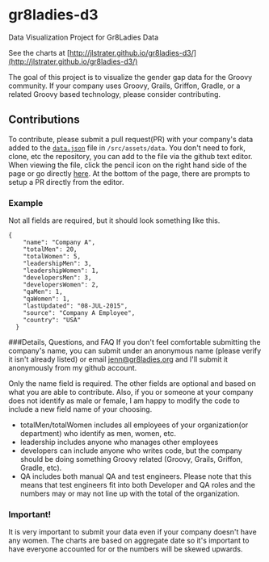 # gr8ladies-d3
Data Visualization Project for Gr8Ladies Data

See the charts at [http://jlstrater.github.io/gr8ladies-d3/](http://jlstrater.github.io/gr8ladies-d3/)

The goal of this project is to visualize the gender gap data for the Groovy community.  If your company uses Groovy, Grails, Griffon, Gradle, or a related Groovy based technology, please consider contributing.

## Contributions

To contribute, please submit a pull request(PR) with your company's data added to the [`data.json`](/src/assets/data/data.json) file in `/src/assets/data`.  You don't need to fork, clone, etc the repository, you can add to the file via the github text editor.  When viewing the file, click the pencil icon on the right hand side of the page or go directly [here](https://github.com/jlstrater/gr8ladies-d3/edit/master/src/assets/data/data.json).  At the bottom of the page, there are prompts to setup a PR directly from the editor.

### Example
Not all fields are required, but it should look something like this.
```
{
    "name": "Company A", 
    "totalMen": 20,
    "totalWomen": 5,
    "leadershipMen": 3,
    "leadershipWomen": 1,
    "developersMen": 3,
    "developersWomen": 2,
    "qaMen": 1,
    "qaWomen": 1,
    "lastUpdated": "08-JUL-2015",
    "source": "Company A Employee",
    "country": "USA"
  }
```

###Details, Questions, and FAQ
If you don't feel comfortable submitting the company's name, you can submit under an anonymous name (please verify it isn't already listed) or email jenn@gr8ladies.org and I'll submit it anonymously from my github account.

Only the name field is required. The other fields are optional and based on what you are able to contribute.  Also, if you or someone at your company does not identify as male or female, I am happy to modify the code to include a new field name of your choosing.

- totalMen/totalWomen includes all employees of your organization(or department) who identify as men, women, etc.
- leadership includes anyone who manages other employees
- developers can include anyone who writes code, but the company should be doing something Groovy related (Groovy, Grails, Griffon, Gradle, etc).
- QA includes both manual QA and test engineers. Please note that this means that test engineers fit into both Developer and QA roles and the numbers may or may not line up with the total of the organization.

### Important!
It is very important to submit your data even if your company doesn't have any women.  The charts are based on aggregate date so it's important to have everyone accounted for or the numbers will be skewed upwards. 
